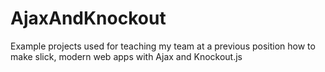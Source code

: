# AjaxAndKnockout
Example projects used for teaching my team at a previous position how to make slick, modern web apps with Ajax and Knockout.js
